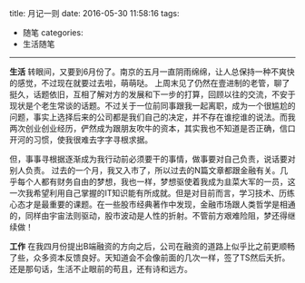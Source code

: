 title: 月记一则
date: 2016-05-30 11:58:16
tags:
- 随笔
categories:
- 生活随笔
---
**生活**
转眼间，又要到6月份了。南京的五月一直阴雨绵绵，让人总保持一种不爽快的感觉，不过现在就要过去啦，萌萌哒。
上周末见了仍然在壹进制的老管，聊了挺久，话题依旧，互相了解对方的发展和下一步的打算，回顾以往的交流，不安于现状是个老生常谈的话题。不过关于一位前同事跟我一起离职，成为一个很尴尬的问题，事实上选择后来的公司都是我们自己的决定，并不存在谁挖谁的说法。而我两次创业创业经历，俨然成为跟朋友吹牛的资本，其实我也不知道是否正确，信口开河的习惯，使我很难去字字寻根求据。

但，事事寻根据逐渐成为我行动前必须要干的事情，做事要对自己负责，说话要对别人负责。
过去的一个月，我又入市了，所以过去的N篇文章都跟金融有关。几乎每个人都有财务自由的梦想，我也一样，梦想驱使着我成为韭菜大军的一员，这一次我希望利用自己掌握的IT知识能有所成就。但是对目前而言，学习技术、历练心态才是最重要的课题。在一些股市经典著作中发现，金融市场跟人类哲学是相通的，同样由宇宙法则驱动，股市波动是人性的折射。不管前方艰难险阻，梦还得继续做！

**工作**
在我四月份提出B端融资的方向之后，公司在融资的道路上似乎比之前更顺畅了些，众多资本反馈良好。天知道会不会像前面的几次一样，签了TS然后夭折。
还是那句话，生活不止眼前的苟且，还有诗和远方。